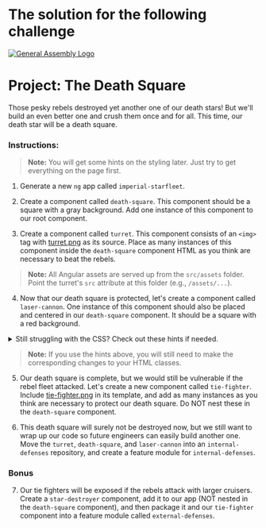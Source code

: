 # The solution for the following challenge

[![General Assembly Logo](https://camo.githubusercontent.com/1a91b05b8f4d44b5bbfb83abac2b0996d8e26c92/687474703a2f2f692e696d6775722e636f6d2f6b6538555354712e706e67)](https://generalassemb.ly/education/web-development-immersive)

# Project: The Death Square

Those pesky rebels destroyed yet another one of our death stars! But we'll build an even better one and crush them once and for all. This time, our death star will be a death square.

### Instructions:

>**Note:** You will get some hints on the styling later.  Just try to get everything on the page first.

1) Generate a new `ng` app called `imperial-starfleet`.

2) Create a component called `death-square`. This component should be a square with a gray background. Add one instance of this component to our root component.

3) Create a component called `turret`. This component consists of an `<img>` tag with [turret.png](images/turret.png) as its source. Place as many instances of this component inside the `death-square` component HTML as you think are necessary to beat the rebels.

>**Note:** All Angular assets are served up from the `src/assets` folder. Point the turret's `src` attribute at this folder (e.g., `/assets/...`).

4) Now that our death square is protected, let's create a component called `laser-cannon`. One instance of this component should also be placed and centered in our `death-square` component. It should be a square with a red background. 

<details>
	<summary>Still struggling with the CSS? Check out these hints if needed.</summary>
	
	`death-square.component.css`

	.container {
	  background-color: grey;
	  width: 1100px;
	  height: 1100px;
	  position: relative;
	}

	.laser-cannon {
	  position: absolute;
	  left: 50%;
	  top: 50%;
	  width: 50px;
	  height: 50px;
	  margin-left: -25px;
	  margin-top: -25px;
	}

	`laser-cannon.component.css`

	.container {
	  background-color: red;
	  width: 100%;
	  height: 100%;
	}

	`turret.component.css`

	.left {
	  left: 0px;
	  top: 50%;
	}

	.right {
	  right: 0px;
	  top: 50%;
	}

	.turret {
	  position: relative;
	}

</details>

>**Note:** If you use the hints above, you will still need to make the corresponding changes to your HTML classes.

5) Our death square is complete, but we would still be vulnerable if the rebel fleet attacked. Let's create a new component called `tie-fighter`. Include [tie-fighter.png](images/tie-fighter.png) in its template, and add as many instances as you think are necessary to protect our death square. Do NOT nest these in the `death-square` component.

6) This death square will surely not be destroyed now, but we still want to wrap up our code so future engineers can easily build another one. Move the `turret`, `death-square`, and `laser-cannon` into an `internal-defenses` repository, and create a feature module for `internal-defenses`.

### Bonus

7) Our tie fighters will be exposed if the rebels attack with larger cruisers. Create a `star-destroyer` component, add it to our app (NOT nested in the `death-square` component), and then package it and our `tie-fighter` component into a feature module called `external-defenses`.

